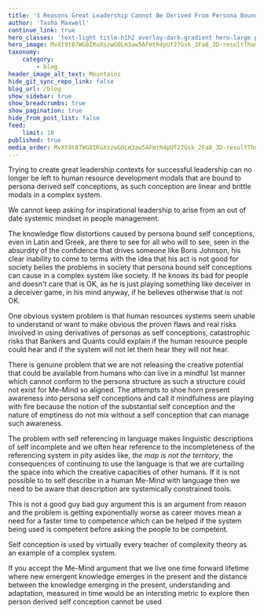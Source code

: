 ```yaml
---
title: '3 Reasons Great Leadership Cannot Be Derived From Persona Bound Self Conception'
author: 'Tasha Maxwell'
continue_link: true
hero_classes: 'text-light title-h1h2 overlay-dark-gradient hero-large parallax'
hero_image: MvXt9t87WG8IRuXszwGOLm3aw5AFmtR4pUf27Gsk_2Fa8_3D-resultThumbUrl.jpg
taxonomy:
    category:
        - blog
header_image_alt_text: Mountains
hide_git_sync_repo_link: false
blog_url: /blog
show_sidebar: true
show_breadcrumbs: true
show_pagination: true
hide_from_post_list: false
feed:
    limit: 10
published: true
media_order: MvXt9t87WG8IRuXszwGOLm3aw5AFmtR4pUf27Gsk_2Fa8_3D-resultThumbUrl.jpg
---
```


Trying to create great leadership contexts for successful leadership can no longer be left to human resource development modals that are bound to persona derived self conceptions, as such conception are linear and brittle modals in a complex system.

We cannot keep asking for inspirational leadership to arise from an out of date systemic mindset in people management. 

The knowledge flow distortions caused by persona bound self conceptions, even in Latin and Greek, are there to see for all who will to see, seen in the absurdity of the confidence that drives someone like Boris Johnson, his clear inability to come to terms with the idea that his act is not good for society belies the problems in society that persona bound self conceptions can cause in a complex system like society. If he knows its bad for people and doesn't care that is OK, as he is just playing something like deceiver in a deceiver game, in his mind anyway, if he believes otherwise that is not OK.

One obvious system problem is that human resources systems seem unable to understand or want to make obvious the proven flaws and real risks involved in using derivatives of personas as self conceptions, catastrophic risks that Bankers and Quants could explain if the human resource people could hear and if the system will not let them hear they will not hear.

There is genuine problem that we are not releasing the creative potential that could be available from humans who can live in a mindful 1st manner which cannot conform to the persona structure as such a structure could not exist for Me-Mind so aligned. The attempts to shoe horn present awareness into persona self conceptions and call it mindfulness are playing with fire because the notion of the substantial self conception and the nature of emptiness do not mix without a self conception that can manage such awareness.

The problem with self referencing in language makes linguistic descriptions of self incomplete and we often hear reference to the incompleteness of the referencing system in pity asides like, _the map is not the territory_, the consequences of continuing to use the language is that we are curtailing the space into which the creative capacities of other humans. If it is not possible to to self describe in a human Me-Mind with language then we need to be aware that description are systemically constrained tools.   


This is not a good guy bad guy argument this is an argument from reason and the problem is getting exponentially worse as career moves mean a need for a faster time to competence which can be helped if the system being used is competent before asking the people to be competent.

Self conception is used by virtually every teacher of complexity theory as an example of a complex system.

If you accept the Me-Mind argument that we live one time forward lifetime where new emergent knowledge emerges in the present and the distance between the knowledge emerging in the present, understanding and adaptation, measured in time would be an intersting metric to explore then person derived self conception cannot be used
